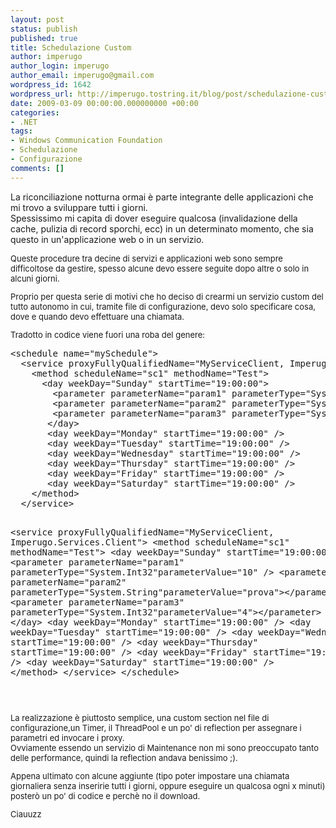```yaml
---
layout: post
status: publish
published: true
title: Schedulazione Custom
author: imperugo
author_login: imperugo
author_email: imperugo@gmail.com
wordpress_id: 1642
wordpress_url: http://imperugo.tostring.it/blog/post/schedulazione-custom/
date: 2009-03-09 00:00:00.000000000 +00:00
categories:
- .NET
tags:
- Windows Communication Foundation
- Schedulazione
- Configurazione
comments: []
---
```

<p>La riconciliazione notturna ormai &egrave; parte integrante delle applicazioni che mi trovo a sviluppare tutti i giorni.&nbsp;<br />
Spessissimo mi capita di dover eseguire qualcosa (invalidazione della cache, pulizia di record sporchi, ecc) in un determinato momento, che sia questo in un'applicazione web o in un servizio.</p>
<p style="font-size: small; ">Queste procedure tra decine di servizi e applicazioni web sono sempre difficoltose da gestire, spesso alcune devo essere seguite dopo altre o solo in alcuni giorni.</p>
<p style="font-size: small; ">Proprio per questa serie di motivi che ho deciso di crearmi un servizio custom del tutto autonomo in cui, tramite file di configurazione, devo solo specificare cosa, dove e quando devo effettuare una chiamata.</p>
<p style="font-size: small; ">Tradotto in codice viene fuori una roba del genere:</p>
<pre title="code" class="brush: csharp">
&lt;schedule name=&quot;mySchedule&quot;&gt; 
  &lt;service proxyFullyQualifiedName=&quot;MyServiceClient, Imperugo.Services.Client&quot;&gt; 
    &lt;method scheduleName=&quot;sc1&quot; methodName=&quot;Test&quot;&gt; 
      &lt;day weekDay=&quot;Sunday&quot; startTime=&quot;19:00:00&quot;&gt; 
        &lt;parameter parameterName=&quot;param1&quot; parameterType=&quot;System.Int32&quot;parameterValue=&quot;10&quot; /&gt; 
        &lt;parameter parameterName=&quot;param2&quot; parameterType=&quot;System.String&quot;parameterValue=&quot;prova&quot;&gt;&lt;/parameter&gt; 
        &lt;parameter parameterName=&quot;param3&quot; parameterType=&quot;System.Int32&quot;parameterValue=&quot;4&quot;&gt;&lt;/parameter&gt; 
       &lt;/day&gt; 
       &lt;day weekDay=&quot;Monday&quot; startTime=&quot;19:00:00&quot; /&gt; 
       &lt;day weekDay=&quot;Tuesday&quot; startTime=&quot;19:00:00&quot; /&gt; 
       &lt;day weekDay=&quot;Wednesday&quot; startTime=&quot;19:00:00&quot; /&gt; 
       &lt;day weekDay=&quot;Thursday&quot; startTime=&quot;19:00:00&quot; /&gt; 
       &lt;day weekDay=&quot;Friday&quot; startTime=&quot;19:00:00&quot; /&gt; 
       &lt;day weekDay=&quot;Saturday&quot; startTime=&quot;19:00:00&quot; /&gt; 
    &lt;/method&gt; 
  &lt;/service&gt;

   &lt;service proxyFullyQualifiedName=&quot;MyServiceClient, Imperugo.Services.Client&quot;&gt; 
    &lt;method scheduleName=&quot;sc1&quot; methodName=&quot;Test&quot;&gt; 
      &lt;day weekDay=&quot;Sunday&quot; startTime=&quot;19:00:00&quot;&gt; 
        &lt;parameter parameterName=&quot;param1&quot; parameterType=&quot;System.Int32&quot;parameterValue=&quot;10&quot; /&gt; 
        &lt;parameter parameterName=&quot;param2&quot; parameterType=&quot;System.String&quot;parameterValue=&quot;prova&quot;&gt;&lt;/parameter&gt; 
        &lt;parameter parameterName=&quot;param3&quot; parameterType=&quot;System.Int32&quot;parameterValue=&quot;4&quot;&gt;&lt;/parameter&gt; 
       &lt;/day&gt; 
       &lt;day weekDay=&quot;Monday&quot; startTime=&quot;19:00:00&quot; /&gt; 
       &lt;day weekDay=&quot;Tuesday&quot; startTime=&quot;19:00:00&quot; /&gt; 
       &lt;day weekDay=&quot;Wednesday&quot; startTime=&quot;19:00:00&quot; /&gt; 
       &lt;day weekDay=&quot;Thursday&quot; startTime=&quot;19:00:00&quot; /&gt; 
       &lt;day weekDay=&quot;Friday&quot; startTime=&quot;19:00:00&quot; /&gt; 
       &lt;day weekDay=&quot;Saturday&quot; startTime=&quot;19:00:00&quot; /&gt; 
    &lt;/method&gt; 
  &lt;/service&gt; 
&lt;/schedule&gt; </pre>
<p style="font-size: small; ">&nbsp;</p>
<p style="font-size: small; ">La realizzazione &egrave; piuttosto semplice, una custom section nel file di configurazione,un Timer, il ThreadPool e un po' di reflection per assegnare i parametri ed invocare i proxy.&nbsp;<br />
Ovviamente essendo un servizio di Maintenance non mi sono preoccupato tanto delle performance, quindi la reflection andava benissimo ;).</p>
<p style="font-size: small; ">Appena ultimato con alcune aggiunte (tipo poter impostare una chiamata giornaliera senza inseririe tutti i giorni, oppure eseguire un qualcosa ogni x minuti) poster&ograve; un po' di codice e perch&egrave; no il download.</p>
<p style="font-size: small; ">Ciauuzz</p>
